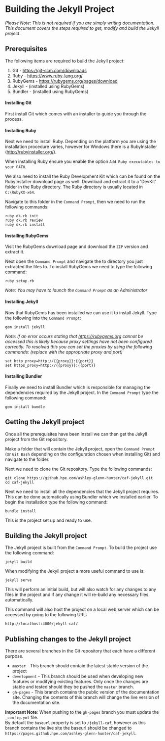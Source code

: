 # Building the Jekyll Project

*Please Note: This is not required if you are simply writing documentation. This document covers the steps required to get, modify and build the Jekyll project*.

## Prerequisites

The following items are required to build the Jekyll project:

1. Git - https://git-scm.com/downloads
2. Ruby - https://www.ruby-lang.org/
3. RubyGems - https://rubygems.org/pages/download
4. Jekyll - (installed using RubyGems)
5. Bundler - (installed using RubyGems)

#### Installing Git

First install Git which comes with an installer to guide you through the process.

#### Installing Ruby

Next we need to install Ruby. Depending on the platform you are using the installation procedure varies, however for Windows there is a RubyInstaller (http://rubyinstaller.org/).

When installing Ruby ensure you enable the option `Add Ruby executables to your PATH`.

We also need to install the Ruby Development Kit which can be found on the RubyInstaller download page as well. Download and extract it to a 'DevKit' folder in the Ruby directory. The Ruby directory is usually located in `C:\RubyXX-x64`.

Navigate to this folder in the `Command Prompt`, then we need to run the following commands:

    ruby dk.rb init  
    ruby dk.rb review  
    ruby dk.rb install  

#### Installing RubyGems

Visit the RubyGems download page and download the `ZIP` version and extract it.

Next open the `Command Prompt` and navigate the to directory you just extracted the files to. To install RubyGems we need to type the following command:

    ruby setup.rb

*Note: You may have to launch the `Command Prompt` as an Administrator*

#### Installing Jekyll

Now that RubyGems has been installed we can use it to install Jekyll. Type the following into the `Command Prompt`:

    gem install jekyll

*Note: If an error occurs stating that https://rubygems.org cannot be accessed this is likely because proxy settings have not been configured correctly. To resolved this you can set the proxies by using the following commands: (replace with the appropriate proxy and port)*

    set http_proxy=http://{{proxy}}:{{port}}  
    set https_proxy=http://{{proxy}}:{{port}}

#### Installing Bundler

Finally we need to install Bundler which is responsible for managing the dependencies required by the Jekyll project. In the `Command Prompt` type the following command:

    gem install bundle


## Getting the Jekyll project

Once all the prerequisites have been install we can then get the Jekyll project from the Git repository.

Make a folder that will contain the Jekyll project, open the `Command Prompt` (or `Git Bash` depending on the configuration chosen when installing Git) and navigate to the folder.

Next we need to clone the Git repository. Type the following commands:

    git clone https://github.hpe.com/ashley-glenn-hunter/caf-jekyll.git
    cd caf-jekyll

Next we need to install all the dependencies that the Jekyll project requires. This can be done automatically using Bundler which we installed earlier. To begin the installation type the following command:

    bundle install

This is the project set up and ready to use.

## Building the Jekyll project

The Jekyll project is built from the `Command Prompt`. To build the project use the following command:

    jekyll build

When modifying the Jekyll project a more useful command to use is:

    jekyll serve

This will perform an initial build, but will also watch for any changes to any files in the project and if any change it will re-build any necessary files automatically.

This command will also host the project on a local web server which can be accessed by going to the following URL:

    http://localhost:4000/jekyll-caf/

## Publishing changes to the Jekyll project

There are several branches in the Git repository that each have a different purpose.

- `master` - This branch should contain the latest stable version of the project
- `development` - This branch should be used when developing new features or modifying existing features. Only once the changes are stable and tested should they be pushed the `master` branch.
- `gh-pages` - This branch contains the public version of the documentation site. Changing the contents of this branch will change the live version of the documentation site.

**Important Note**: When pushing to the `gh-pages` branch you must update the `_config.yml` file.  
By default the `baseurl` property is set to `/jekyll-caf`, however as this branch contains the live site the baseurl should be changed to `https://pages.github.hpe.com/ashley-glenn-hunter/caf-jekyll`.
